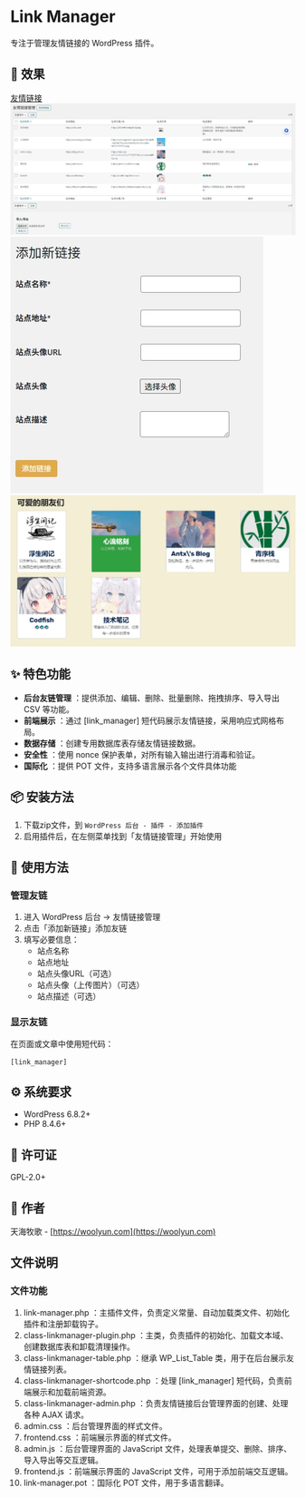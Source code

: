 # Link Manager

专注于管理友情链接的 WordPress 插件。

## 🌁 效果
[友情链接](https://woolyun.com/friends-links/)
![后台图1](https://github.com/citihu/link-manager/blob/main/link-manager/%E5%90%8E%E5%8F%B0%E5%9B%BE1.JPG)
![后台图2](https://github.com/citihu/link-manager/blob/main/link-manager/%E5%90%8E%E5%8F%B0%E5%9B%BE2.JPG)
![效果图](https://github.com/citihu/link-manager/blob/main/link-manager/%E6%95%88%E6%9E%9C%E5%9B%BE.JPG)

## ✨ 特色功能

- **后台友链管理** ：提供添加、编辑、删除、批量删除、拖拽排序、导入导出 CSV 等功能。
- **前端展示** ：通过 [link_manager] 短代码展示友情链接，采用响应式网格布局。
- **数据存储** ：创建专用数据库表存储友情链接数据。
- **安全性** ：使用 nonce 保护表单，对所有输入输出进行消毒和验证。
- **国际化** ：提供 POT 文件，支持多语言展示各个文件具体功能

## 📦 安装方法

1. 下载zip文件，到 `WordPress 后台 - 插件 - 添加插件`
2. 启用插件后，在左侧菜单找到「友情链接管理」开始使用

## 🚀 使用方法

### 管理友链

1. 进入 WordPress 后台 → 友情链接管理
2. 点击「添加新链接」添加友链
3. 填写必要信息：
   - 站点名称
   - 站点地址
   - 站点头像URL（可选）
   - 站点头像（上传图片）（可选）
   - 站点描述（可选）

### 显示友链

在页面或文章中使用短代码：

```
[link_manager]
```
## ⚙️ 系统要求

- WordPress 6.8.2+
- PHP 8.4.6+

## 📄 许可证

GPL-2.0+

## 👨 作者

天海牧歌 - [https://woolyun.com](https://woolyun.com)

## 文件说明
### 文件功能
1. link-manager.php ：主插件文件，负责定义常量、自动加载类文件、初始化插件和注册卸载钩子。
2. class-linkmanager-plugin.php ：主类，负责插件的初始化、加载文本域、创建数据库表和卸载清理操作。
3. class-linkmanager-table.php ：继承 WP_List_Table 类，用于在后台展示友情链接列表。
4. class-linkmanager-shortcode.php ：处理 [link_manager] 短代码，负责前端展示和加载前端资源。
5. class-linkmanager-admin.php ：负责友情链接后台管理界面的创建、处理各种 AJAX 请求。
6. admin.css ：后台管理界面的样式文件。
7. frontend.css ：前端展示界面的样式文件。
8. admin.js ：后台管理界面的 JavaScript 文件，处理表单提交、删除、排序、导入导出等交互逻辑。
9. frontend.js ：前端展示界面的 JavaScript 文件，可用于添加前端交互逻辑。
10. link-manager.pot ：国际化 POT 文件，用于多语言翻译。

